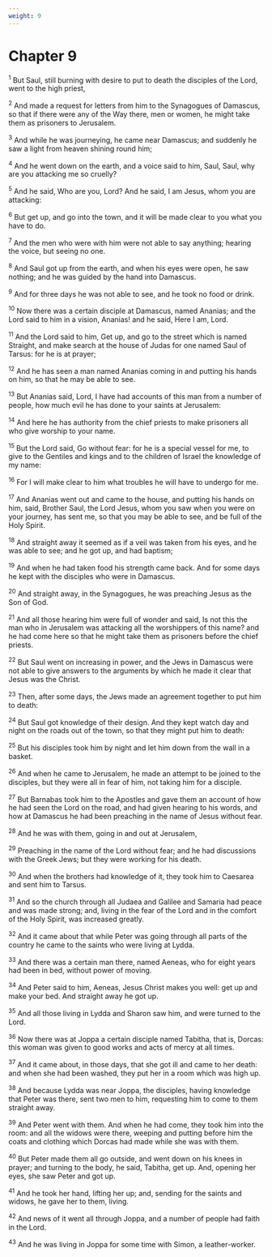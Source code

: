 ```yaml
---
weight: 9
---
```


# Chapter 9

<sup>1</sup> But Saul, still burning with desire to put to death the disciples of the Lord, went to the high priest, 

<sup>2</sup> And made a request for letters from him to the Synagogues of Damascus, so that if there were any of the Way there, men or women, he might take them as prisoners to Jerusalem. 

<sup>3</sup> And while he was journeying, he came near Damascus; and suddenly he saw a light from heaven shining round him; 

<sup>4</sup> And he went down on the earth, and a voice said to him, Saul, Saul, why are you attacking me so cruelly? 

<sup>5</sup> And he said, Who are you, Lord? And he said, I am Jesus, whom you are attacking: 

<sup>6</sup> But get up, and go into the town, and it will be made clear to you what you have to do. 

<sup>7</sup> And the men who were with him were not able to say anything; hearing the voice, but seeing no one. 

<sup>8</sup> And Saul got up from the earth, and when his eyes were open, he saw nothing; and he was guided by the hand into Damascus. 

<sup>9</sup> And for three days he was not able to see, and he took no food or drink. 

<sup>10</sup> Now there was a certain disciple at Damascus, named Ananias; and the Lord said to him in a vision, Ananias! and he said, Here I am, Lord. 

<sup>11</sup> And the Lord said to him, Get up, and go to the street which is named Straight, and make search at the house of Judas for one named Saul of Tarsus: for he is at prayer; 

<sup>12</sup> And he has seen a man named Ananias coming in and putting his hands on him, so that he may be able to see. 

<sup>13</sup> But Ananias said, Lord, I have had accounts of this man from a number of people, how much evil he has done to your saints at Jerusalem: 

<sup>14</sup> And here he has authority from the chief priests to make prisoners all who give worship to your name. 

<sup>15</sup> But the Lord said, Go without fear: for he is a special vessel for me, to give to the Gentiles and kings and to the children of Israel the knowledge of my name: 

<sup>16</sup> For I will make clear to him what troubles he will have to undergo for me. 

<sup>17</sup> And Ananias went out and came to the house, and putting his hands on him, said, Brother Saul, the Lord Jesus, whom you saw when you were on your journey, has sent me, so that you may be able to see, and be full of the Holy Spirit. 

<sup>18</sup> And straight away it seemed as if a veil was taken from his eyes, and he was able to see; and he got up, and had baptism; 

<sup>19</sup> And when he had taken food his strength came back. And for some days he kept with the disciples who were in Damascus. 

<sup>20</sup> And straight away, in the Synagogues, he was preaching Jesus as the Son of God. 

<sup>21</sup> And all those hearing him were full of wonder and said, Is not this the man who in Jerusalem was attacking all the worshippers of this name? and he had come here so that he might take them as prisoners before the chief priests. 

<sup>22</sup> But Saul went on increasing in power, and the Jews in Damascus were not able to give answers to the arguments by which he made it clear that Jesus was the Christ. 

<sup>23</sup> Then, after some days, the Jews made an agreement together to put him to death: 

<sup>24</sup> But Saul got knowledge of their design. And they kept watch day and night on the roads out of the town, so that they might put him to death: 

<sup>25</sup> But his disciples took him by night and let him down from the wall in a basket. 

<sup>26</sup> And when he came to Jerusalem, he made an attempt to be joined to the disciples, but they were all in fear of him, not taking him for a disciple. 

<sup>27</sup> But Barnabas took him to the Apostles and gave them an account of how he had seen the Lord on the road, and had given hearing to his words, and how at Damascus he had been preaching in the name of Jesus without fear. 

<sup>28</sup> And he was with them, going in and out at Jerusalem, 

<sup>29</sup> Preaching in the name of the Lord without fear; and he had discussions with the Greek Jews; but they were working for his death. 

<sup>30</sup> And when the brothers had knowledge of it, they took him to Caesarea and sent him to Tarsus. 

<sup>31</sup> And so the church through all Judaea and Galilee and Samaria had peace and was made strong; and, living in the fear of the Lord and in the comfort of the Holy Spirit, was increased greatly. 

<sup>32</sup> And it came about that while Peter was going through all parts of the country he came to the saints who were living at Lydda. 

<sup>33</sup> And there was a certain man there, named Aeneas, who for eight years had been in bed, without power of moving. 

<sup>34</sup> And Peter said to him, Aeneas, Jesus Christ makes you well: get up and make your bed. And straight away he got up. 

<sup>35</sup> And all those living in Lydda and Sharon saw him, and were turned to the Lord. 

<sup>36</sup> Now there was at Joppa a certain disciple named Tabitha, that is, Dorcas: this woman was given to good works and acts of mercy at all times. 

<sup>37</sup> And it came about, in those days, that she got ill and came to her death: and when she had been washed, they put her in a room which was high up. 

<sup>38</sup> And because Lydda was near Joppa, the disciples, having knowledge that Peter was there, sent two men to him, requesting him to come to them straight away. 

<sup>39</sup> And Peter went with them. And when he had come, they took him into the room: and all the widows were there, weeping and putting before him the coats and clothing which Dorcas had made while she was with them. 

<sup>40</sup> But Peter made them all go outside, and went down on his knees in prayer; and turning to the body, he said, Tabitha, get up. And, opening her eyes, she saw Peter and got up. 

<sup>41</sup> And he took her hand, lifting her up; and, sending for the saints and widows, he gave her to them, living. 

<sup>42</sup> And news of it went all through Joppa, and a number of people had faith in the Lord. 

<sup>43</sup> And he was living in Joppa for some time with Simon, a leather-worker. 


